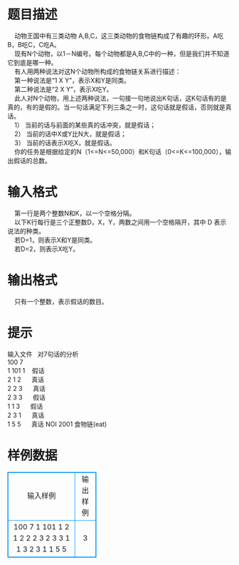 # 

 
 # 题目描述 
&nbsp;&nbsp;&nbsp;&nbsp;动物王国中有三类动物&nbsp;A,B,C，这三类动物的食物链构成了有趣的环形。A吃B，B吃C，C吃A。<BR>&nbsp;&nbsp;&nbsp;&nbsp;现有N个动物，以1－N编号。每个动物都是A,B,C中的一种，但是我们并不知道它到底是哪一种。<BR>&nbsp;&nbsp;&nbsp;&nbsp;有人用两种说法对这N个动物所构成的食物链关系进行描述：<BR>&nbsp;&nbsp;&nbsp;&nbsp;第一种说法是“1&nbsp;X&nbsp;Y”，表示X和Y是同类。<BR>&nbsp;&nbsp;&nbsp;&nbsp;第二种说法是“2&nbsp;X&nbsp;Y”，表示X吃Y。<BR>&nbsp;&nbsp;&nbsp;&nbsp;此人对N个动物，用上述两种说法，一句接一句地说出K句话，这K句话有的是真的，有的是假的。当一句话满足下列三条之一时，这句话就是假话，否则就是真话。<BR>&nbsp;&nbsp;&nbsp;&nbsp;1）&nbsp;当前的话与前面的某些真的话冲突，就是假话；<BR>&nbsp;&nbsp;&nbsp;&nbsp;2）&nbsp;当前的话中X或Y比N大，就是假话；<BR>&nbsp;&nbsp;&nbsp;&nbsp;3）&nbsp;当前的话表示X吃X，就是假话。<BR>&nbsp;&nbsp;&nbsp;&nbsp;你的任务是根据给定的N（1&lt;=N&lt;=50,000）和K句话（0&lt;=K&lt;=100,000），输出假话的总数。 

 
 # 输入格式 
&nbsp;&nbsp;&nbsp;&nbsp;第一行是两个整数N和K，以一个空格分隔。<BR>&nbsp;&nbsp;&nbsp;&nbsp;以下K行每行是三个正整数D，X，Y，两数之间用一个空格隔开，其中&nbsp;D&nbsp;表示说法的种类。<BR>&nbsp;&nbsp;&nbsp;&nbsp;若D=1，则表示X和Y是同类。<BR>&nbsp;&nbsp;&nbsp;&nbsp;若D=2，则表示X吃Y。 

 
 # 输出格式 
&nbsp;&nbsp;&nbsp;&nbsp;只有一个整数，表示假话的数目。 

 
 # 提示 
输入文件&nbsp;&nbsp;&nbsp;对7句话的分析&nbsp;<BR>100&nbsp;7<BR>1&nbsp;101&nbsp;1&nbsp;&nbsp;&nbsp;&nbsp;假话&nbsp;<BR>2&nbsp;1&nbsp;2&nbsp;&nbsp;&nbsp;&nbsp;&nbsp;&nbsp;真话&nbsp;<BR>2&nbsp;2&nbsp;3&nbsp;&nbsp;&nbsp;&nbsp;&nbsp;&nbsp;真话&nbsp;<BR>2&nbsp;3&nbsp;3&nbsp;&nbsp;&nbsp;&nbsp;&nbsp;&nbsp;假话&nbsp;<BR>1&nbsp;1&nbsp;3&nbsp;&nbsp;&nbsp;&nbsp;&nbsp;&nbsp;假话&nbsp;<BR>2&nbsp;3&nbsp;1&nbsp;&nbsp;&nbsp;&nbsp;&nbsp;&nbsp;真话&nbsp;<BR>1&nbsp;5&nbsp;5&nbsp;&nbsp;&nbsp;&nbsp;&nbsp;&nbsp;真话&nbsp;NOI&nbsp;2001&nbsp;食物链(eat) 
# 样例数据
<style>
        table,table tr th, table tr td { border:1px solid #0094ff; }
        table { width: 200px; min-height: 25px; line-height: 25px; text-align: center; border-collapse: collapse;}   
    </style>
<table>
	<tr>
		<td>输入样例</td>
		<td>输出样例</td>
	</tr>
<tr><td>100 7
1 101 1 
2 1 2 
2 2 3 
2 3 3 
1 1 3 
2 3 1 
1 5 5</td><td>3</td></tr></table>
